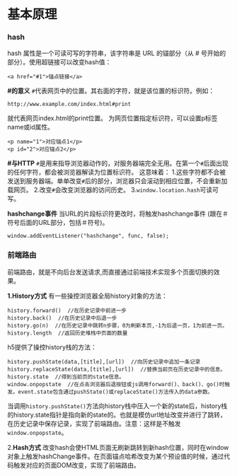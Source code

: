 基本原理
===================

### hash
hash 属性是一个可读可写的字符串，该字符串是 URL 的锚部分（从 # 号开始的部分）。使用超链接可以改变hash值：

    <a href="#1">锚点链接</a>

**#的意义**
`#`代表网页中的位置。其右面的字符，就是该位置的标识符。例如：
    
    http://www.example.com/index.html#print
就代表网页index.html的print位置。
为网页位置指定标识符，可以设置p标签name或id属性。

    <p name="1">对应锚点1</p>
    <p id="2">对应锚点2</p>
**#与HTTP**
`#`是用来指导浏览器动作的，对服务器端完全无用。在第一个`#`后面出现的任何字符，都会被浏览器解读为位置标识符。
这意味着：
1.这些字符都不会被发送到服务器端。单单改变`#`后的部分，浏览器只会滚动到相应位置，不会重新加载网页。
2.改变`#`会改变浏览器的访问历史。
3.`window.location.hash`可读可写。

**hashchange事件**
当URL的片段标识符更改时，将触发hashchange事件 (跟在＃符号后面的URL部分，包括＃符号)。

    window.addEventListener("hashchange", func, false);

### 前端路由

前端路由，就是不向后台发送请求,而直接通过前端技术实现多个页面切换的效果。

**1.History方式**
有一些操控浏览器全局history对象的方法：

    history.forward()  //在历史记录中前进一步
    history.back()  //在历史记录中后退一步
    history.go(n)  //在历史记录中跳转n步骤，0为刷新本页,-1为后退一页，1为前进一页。
    history.length  //返回历史堆栈中页面的数量
h5提供了操控history栈的方法：

    history.pushState(data,[title],[url])  //向历史记录中追加一条记录
    history.replaceState(data,[title],[url])  //替换当前页在历史记录中的信息。
    history.state  //得到当前页的state信息。
    window.onpopstate  //在点击浏览器后退按钮或js调用forward()、back()、go()时触发。event.state包含通过pushState()或replaceState()方法传入的data参数。

当调用`history.pushState()`方法向history栈中压入一个新的state后，history栈的history.state指针是指向新的state的。也就是模仿url地址改变并进行了跳转，在历史记录中保存记录，实现了前端路由。注意：这样是不触发`window.onpopstate`。

2.**Hash方式**
改变hash会使HTML页面无刷新跳转到新hash位置，同时在window对象上触发hashChange事件。在页面锚点哈希改变为某个预设值的时候，通过代码触发对应的页面DOM改变，实现了前端路由。